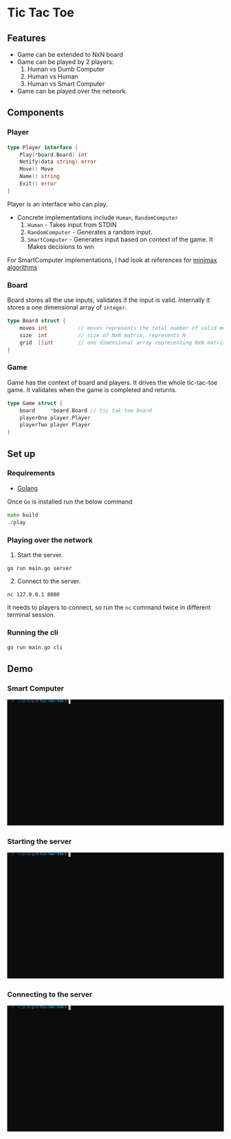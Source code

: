 # Tic Tac Toe

## Features

- Game can be extended to NxN board
- Game can be played by 2 players:
    1. Human vs Dumb Computer
    2. Human vs Human
    3. Human vs Smart Computer
- Game can be played over the network.


## Components

### Player

```go
type Player interface {
    Play(*board.Board) int
    Notify(data string) error
    Move() Move
    Name() string
    Exit() error
}
```

Player is an interface who can play.

- Concrete implementations include `Human`, `RandomComputer`
    1. `Human` - Takes input from STDIN
    2. `RandomComputer` - Generates a random input.
    3. `SmartComputer` - Generates input based on context of the game. It Makes decisions to win

For SmartComputer implementations, I had look at references for [minimax algorithms](https://www.youtube.com/watch?v=trKjYdBASyQ&t=772s&ab_channel=TheCodingTrain)

### Board

Board stores all the use inputs, validates if the input is valid.
Internally it stores a one dimensional array of `integer`.

```go
type Board struct {
    moves int          // moves represents the total number of valid moves made on board
    size  int          // size of NxN matrix, represents N
    grid  []int        // one dimensional array representing NxN matrix
}
```

### Game

Game has the context of board and players. It drives the whole tic-tac-toe game.
It validates when the game is completed and returns.

```go
type Game struct {
    board     *board.Board // tic tak toe board
    playerOne player.Player
    playerTwo player.Player
}
```

## Set up

### Requirements

- [Golang](https://golang.org/dl/)

Once `Go` is installed run the below command

```go
make build
./play
```

### Playing over the network

1. Start the server.

```shell
go run main.go server
```

2. Connect to the server.

```shell
nc 127.0.0.1 8080
```

It needs to players to connect, so run the `nc` command twice in different terminal session.

### Running the cli

```shell
go run main.go cli
```

## Demo

### Smart Computer

<img src="smart_computer.svg"/>


### Starting the server

<img src="server_startup.svg"/>


### Connecting to the server

<img src="network_play.svg"/>
